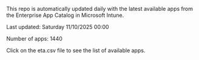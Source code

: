 This repo is automatically updated daily with the latest available apps from the Enterprise App Catalog in Microsoft Intune.

Last updated: Saturday 11/10/2025 00:00

Number of apps: 1440

Click on the eta.csv file to see the list of available apps.
